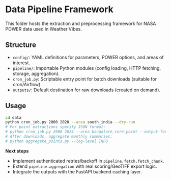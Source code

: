 # Data Pipeline Framework

This folder hosts the extraction and preprocessing framework for NASA POWER data used in Weather Vibes.

## Structure
- `config/`: YAML definitions for parameters, POWER options, and areas of interest.
- `pipeline/`: Importable Python modules (config loading, HTTP fetching, storage, aggregation).
- `cron_job.py`: Scriptable entry point for batch downloads (suitable for cron/Airflow).
- `outputs/`: Default destination for raw downloads (created on demand).

## Usage
```bash
cd data
python cron_job.py 2000 2020 --area south_india --dry-run
# For point extractions specify JSON format:
# python cron_job.py 2000 2024 --area bangalore_core_point --output-format JSON --output-dir outputs/bangalore
# After downloads, aggregate monthly summaries:
# python aggregate_points.py --log-level INFO
```

**Next steps**
- Implement authenticated retries/backoff in `pipeline.fetch.fetch_chunk`.
- Extend `pipeline.aggregation` with real scoring/GeoTIFF export logic.
- Integrate the outputs with the FastAPI backend caching layer.

